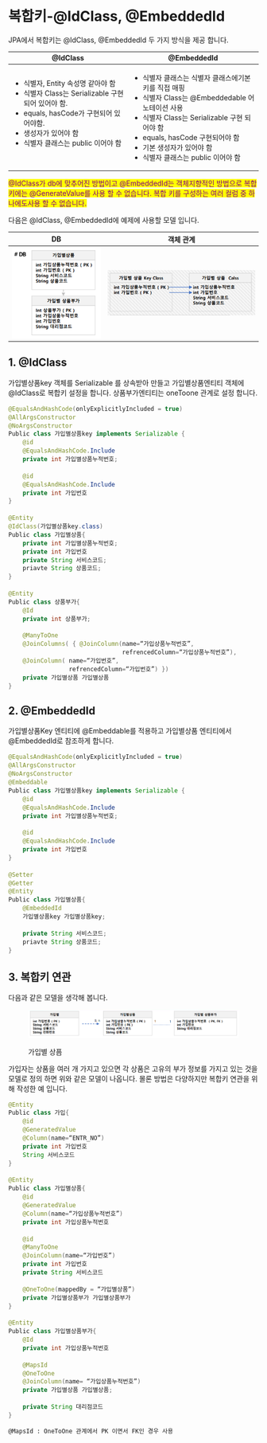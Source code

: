 # 복합키-@IdClass, @EmbeddedId

JPA에서 복합키는 @IdClass, @EmbeddedId 두 가지 방식을 제공 합니다.

| @IdClass                                                                                                                                                                          | @EmbeddedId                                                                                                                                                                                                           |
| --------------------------------------------------------------------------------------------------------------------------------------------------------------------------------- | --------------------------------------------------------------------------------------------------------------------------------------------------------------------------------------------------------------------- |
| <ul><li>식별자, Entity 속성명 같아야 함</li><li>식별자 Class는 Serializable 구현되어 있어야 함.</li><li>equals, hasCode가 구현되어 있어야함.</li><li>생성자가 있어야 함 </li><li>식별자 클래스는 public 이어야 함<br><br></li></ul> | <ul><li>식별자 클래스는 식별자 클래스에기본키를 직접 매핑 </li><li>식별자 Class는 @Embeddedable 어노테이션 사용</li><li>식별자 Class는 Serializable 구현 되어야 함</li><li>equals, hasCode 구현되어야 함</li><li>기본 생성자가 있어야 함</li><li>식별자 클래스는 public 이어야 함</li></ul> |

<mark style="color:purple;">@IdClass가 db에 맞추어진 방법이고 @EmbeddedId는 객체지향적인 방법으로 복합 키에는 @GenerateValue를 사용 할 수 없습니다. 복합 키를 구성하는 여러 컬럼 중 하나에도사용 할 수 없습니다.</mark>

다음은 @IdClass, @EmbeddedId에 예제에 사용할 모델 입니다.

| DB                                           | 객체 관계                                        |
| -------------------------------------------- | -------------------------------------------- |
| ![](<../../.gitbook/assets/image (138).png>) | ![](<../../.gitbook/assets/image (139).png>) |

## &#x20;1. @IdClass

가입별상품key 객체를 Serializable 를 상속받아 만들고 가입별상품엔티티 객체에 @IdClass로 복합키 설정을 합니다. 상품부가엔티티는 oneToone 관계로 설정 합니다.

```java
@EqualsAndHashCode(onlyExplicitlyIncluded = true)
@AllArgsConstructor
@NoArgsConstructor
Public class 가입별상품key implements Serializable {
    @id
    @EqualsAndHashCode.Include
    private int 가입별상품누적번호;
    
    @id
    @EqualsAndHashCode.Include
    private int 가입번호
}

@Entity
@IdClass(가입별상품key.class)
Public class 가입별상품{
    private int 가입별상품누적번호;
    private int 가입번호
    private String 서비스코드;
    priavte String 상품코드;
}

@Entity
Public class 상품부가{
    @Id
    private int 상품부가;
    
    @ManyToOne
    @JoinColumns( { @JoinColumn(name=“가입상품누적번호”, 
                                refrencedColumn=“가입상품누적번호”),
    @JoinColumn( name=“가입번호”, 
                 refrencedColumn=“가입번호”) })
    private 가입별상품 가입별상품
}
```

## 2. @EmbeddedId

가입별상품Key 엔티티에 @Embeddable를 적용하고 가입별상품 엔티티에서 @EmbeddedId로 참조하게 합니다.

```java
@EqualsAndHashCode(onlyExplicitlyIncluded = true)
@AllArgsConstructor
@NoArgsConstructor
@Embeddable
Public class 가입별상품key implements Serializable {
    @id
    @EqualsAndHashCode.Include
    private int 가입별상품누적번호;
    
    @id
    @EqualsAndHashCode.Include
    private int 가입번호
}

@Setter
@Getter
@Entity
Public class 가입별상품{
    @EmbeddedId
    가입별상품key 가입별상품key;
    
    private String 서비스코드;
    priavte String 상품코드;
}
```

## 3.  복합키 연관

다음과 같은 모델을 생각해 봅니다.

<figure><img src="../../.gitbook/assets/image (140).png" alt=""><figcaption><p>가입별 상픔</p></figcaption></figure>

가입자는 상품을 여러 개 가지고 있으면 각 상품은 고유의 부가 정보를 가지고 있는 것을 모델로 정의 하면 위와 같은 모델이 나옵니다. 몰론 방법은 다양하지만 복합키 연관을 위해 작성한 예 입니다.

```java
@Entity
Public class 가입{
    @id
    @GeneratedValue
    @Column(name=“ENTR_NO”)
    private int 가입번호
    String 서비스코드
}

@Entity
Public class 가입별상품{
    @id
    @GeneratedValue
    @Column(name=“가입상품누적번호”)
    private int 가입상품누적번호
    
    @id
    @ManyToOne
    @JoinColumn(name=“가입번호”)
    private int 가입번호
    private String 서비스코드
    
    @OneToOne(mappedBy = “가입별상품”)
    private 가입별상품부가 가입별상품부가
}

@Entity
Public class 가입별상품부가{
    @Id
    private int 가입상품누적번호
    
    @MapsId
    @OneToOne
    @JoinColumn(name= “가입상품누적번호”)
    private 가입별상품 가입별상품;
    
    private String 대리점코드
}
```

```
@MapsId : OneToOne 관계에서 PK 이면서 FK인 경우 사용 
```
